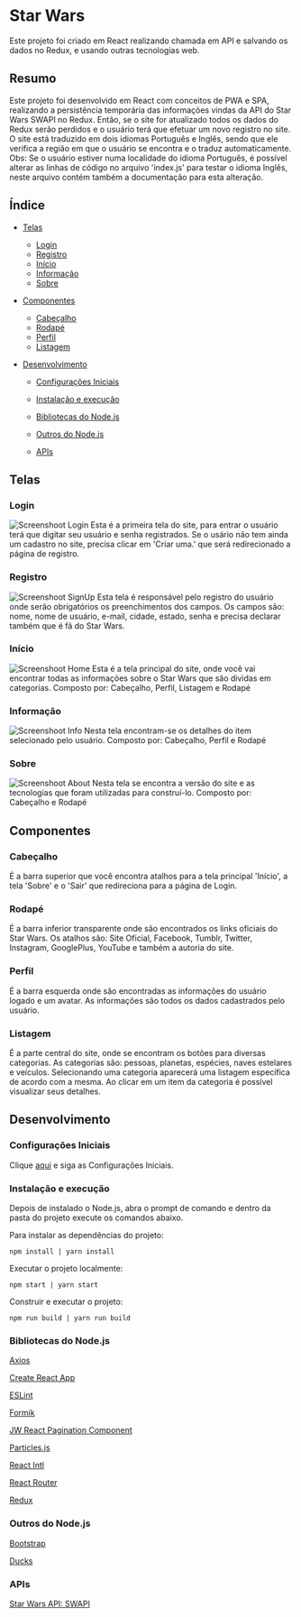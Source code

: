 # Star Wars

Este projeto foi criado em React realizando chamada em API e salvando os dados no Redux, e usando outras tecnologias web.

## Resumo

Este projeto foi desenvolvido em React com conceitos de PWA e SPA, realizando a persistência temporária das informações vindas da API do Star Wars SWAPI no Redux.
Então, se o site for atualizado todos os dados do Redux serão perdidos e o usuário terá que efetuar um novo registro no site.
O site está traduzido em dois idiomas Português e Inglês, sendo que ele verifica a região em que o usuário se encontra e o traduz automaticamente.
Obs: Se o usuário estiver numa localidade do idioma Português, é possível alterar as linhas de código no arquivo 'index.js' para testar o idioma Inglês, neste arquivo contém também a documentação para esta alteração.

## Índice

- [Telas](#telas)

  - [Login](#login)
  - [Registro](#registro)
  - [Início](#inicio)
  - [Informação](#informacao)
  - [Sobre](#sobre)

- [Componentes](#componentes)

  - [Cabeçalho](#cabeçalho)
  - [Rodapé](#rodapé)
  - [Perfil](#perfil)
  - [Listagem](#listagem)

- [Desenvolvimento](#desenvolvimento)

  - [Configurações Iniciais](#configurações-iniciais)

  - [Instalação e execução](#instalação-e-execução)

  - [Bibliotecas do Node.js](#bibliotecas-do-nodejs)

  - [Outros do Node.js](#outros-do-nodejs)

  - [APIs](#apis)

## Telas

### Login

![Screenshoot Login](https://github.com/osvaldokalvaitir/starwars/blob/master/screenshots/Login.png)
Esta é a primeira tela do site, para entrar o usuário terá que digitar seu usuário e senha registrados.
Se o usário não tem ainda um cadastro no site, precisa clicar em 'Criar uma.' que será redirecionado a página de registro.

### Registro

![Screenshoot SignUp](https://github.com/osvaldokalvaitir/starwars/blob/master/screenshots/SignUp.png)
Esta tela é responsável pelo registro do usuário onde serão obrigatórios os preenchimentos dos campos.
Os campos são: nome, nome de usuário, e-mail, cidade, estado, senha e precisa declarar também que é fã do Star Wars.

### Início

![Screenshoot Home](https://github.com/osvaldokalvaitir/starwars/blob/master/screenshots/Home.png)
Esta é a tela principal do site, onde você vai encontrar todas as informações sobre o Star Wars que são dividas em categorias.
Composto por: Cabeçalho, Perfil, Listagem e Rodapé

### Informação

![Screenshoot Info](https://github.com/osvaldokalvaitir/starwars/blob/master/screenshots/Info.png)
Nesta tela encontram-se os detalhes do item selecionado pelo usuário.
Composto por: Cabeçalho, Perfil e Rodapé

### Sobre

![Screenshoot About](https://github.com/osvaldokalvaitir/starwars/blob/master/screenshots/About.png)
Nesta tela se encontra a versão do site e as tecnologias que foram utilizadas para construí-lo.
Composto por: Cabeçalho e Rodapé

## Componentes

### Cabeçalho

É a barra superior que você encontra atalhos para a tela principal 'Início', a tela 'Sobre' e o 'Sair' que redireciona para a página de Login.

### Rodapé

É a barra inferior transparente onde são encontrados os links oficiais do Star Wars.
Os atalhos são: Site Oficial, Facebook, Tumblr, Twitter, Instagram, GooglePlus, YouTube e também a autoria do site.

### Perfil

É a barra esquerda onde são encontradas as informações do usuário logado e um avatar.
As informações são todos os dados cadastrados pelo usuário.

### Listagem

É a parte central do site, onde se encontram os botões para diversas categorias.
As categorias são: pessoas, planetas, espécies, naves estelares e veículos.
Selecionando uma categoria aparecerá uma listagem específica de acordo com a mesma.
Ao clicar em um item da categoria é possível visualizar seus detalhes.

## Desenvolvimento

### Configurações Iniciais

Clique [aqui](https://github.com/osvaldokalvaitir/projects-settings) e siga as Configurações Iniciais.

### Instalação e execução

Depois de instalado o Node.js, abra o prompt de comando e dentro da pasta do projeto execute os comandos abaixo.

Para instalar as dependências do projeto:

```
npm install | yarn install
```

Executar o projeto localmente:

```
npm start | yarn start
```

Construir e executar o projeto:

```
npm run build | yarn run build
```

### Bibliotecas do Node.js

[Axios](https://github.com/osvaldokalvaitir/projects-settings/blob/master/nodejs/libs/axios.md)

[Create React App](https://github.com/osvaldokalvaitir/projects-settings/blob/master/nodejs/libs/create-react-app.md)

[ESLint](https://github.com/osvaldokalvaitir/projects-settings/blob/master/nodejs/libs/eslint.md)

[Formik](https://github.com/osvaldokalvaitir/projects-settings/blob/master/nodejs/libs/formik.md)

[JW React Pagination Component](https://github.com/osvaldokalvaitir/projects-settings/blob/master/nodejs/libs/jw-react-pagination-component.md)

[Particles.js](https://github.com/osvaldokalvaitir/projects-settings/blob/master/nodejs/libs/particlesjs.md)

[React Intl](https://github.com/osvaldokalvaitir/projects-settings/blob/master/nodejs/libs/react-intl.md)

[React Router](https://github.com/osvaldokalvaitir/projects-settings/blob/master/nodejs/libs/react-router.md)

[Redux](https://github.com/osvaldokalvaitir/projects-settings/blob/master/nodejs/libs/redux.md)

### Outros do Node.js

[Bootstrap](https://github.com/osvaldokalvaitir/projects-settings/blob/master/nodejs/bootstrap.md)

[Ducks](https://github.com/osvaldokalvaitir/projects-settings/blob/master/nodejs/ducks.md)

### APIs

[Star Wars API: SWAPI](https://swapi.co/documentation#start)
